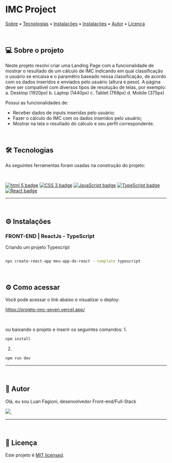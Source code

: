 <h1> 
	IMC Project
</h1>

<p>
 <a href="#-sobre-o-projeto">Sobre</a> •
 <a href="#-tecnologias">Tecnologias</a> •
 <a href="#-instalação">Instalações</a> •
 <a href="#-funcionalidadeso">Instalações</a> •
 <a href="#-autor">Autor</a> • 
 <a href="#-licença">Licença</a>
</p>


&nbsp;
<a id="-sobre-o-projeto"></a>

## 💻 Sobre o projeto

Neste projeto resolvi criar uma Landing Page com a funcionalidade de mostrar o resultado de um cálculo de IMC indicando em qual classificação o usuário se encaixa e o paramêtro baseado nessa classificação, de acordo com os dados inseridos e enviados pelo usuário (altura e peso).
A página deve ser compatível com diversos tipos de resolução de telas, por exemplo: a. Desktop (1920px) b. Laptop (1440px) c. Tablet (768px) d. Mobile (375px)

Possui as funcionalidades de:

- Receber dados de inputs inseridas pelo usuário;
- Fazer o cálculo do IMC com os dados inseridos pelo usuário;
- Mostrar na tela o resultado do cálculo e seu perfil correspondente.


&nbsp;
<a id="-tecnologias"></a>

## 🛠 Tecnologias
As seguintes ferramentas foram usadas na construção do projeto:

&nbsp;

<p>
  <a href= "https://html5.org/"><img alt="html 5 badge" src="https://img.shields.io/badge/HTML5-E34F26?style=for-the-badge&logo=html5&logoColor=white"></a>
  <a href= "https://developer.mozilla.org/pt-BR/docs/Web/CSS"><img alt="CSS 3 badge" src="https://img.shields.io/static/v1?logoWidth=15&logoColor=1572B6&logo=CSS3&label=Style&message=CSS3&color=1572B6"></a>
  <a href= "https://www.javascript.com/"><img alt="JavaScript badge" src="https://img.shields.io/static/v1?logoWidth=15&logoColor=F7DF1E&logo=JavaScript&label=Language&message=JavaScript&color=F7DF1E"></a>
  <a href= "https://www.typescriptlang.org/"><img alt="TypeScript badge" src="https://img.shields.io/static/v1?logoWidth=15&logoColor=3178c6&logo=TypeScript&label=Language&message=TypeScript&color=3178c6"></a>
  <a href= "https://reactjs.org/"><img alt="React badge" src="https://img.shields.io/static/v1?logoWidth=15&logoColor=61dafb&logo=React&label=Framework&message=React&color=61dafb"></a>
</p>

---

&nbsp;
<a id="-instalação"></a>

## ⚙️ Instalações

### FRONT-END |  ReactJs - TypeScript

Criando um projeto Typescript

```bash

npx create-react-app meu-app-do-react --template typescript

```

&nbsp;
<a id="-funcionalidades"></a>

## ⚙️ Como acessar

Você pode acessar o link abaixo e visualizar o deploy:

https://projeto-imc-seven.vercel.app/

&nbsp;

ou baixando o projeto e inserir os seguintes comandos:
1.
```bash
npm install
```

2.
```bash
npm run dev
```

---

&nbsp;
<a id="-autor"></a>

## 🦸 Autor

Olá, eu sou Luan Fagioni, desenvolvedor Front-end/Full-Stack

<p>
  <a href="mailto:luanfagioni@gmail.com"><img src="https://img.shields.io/badge/Gmail-D14836?style=for-the-badge&logo=gmail&logoColor=white" target="_blank">
  <a href= "https://www.linkedin.com/in/luanfagioni/"><img alt="" src="https://img.shields.io/badge/LinkedIn-0077B5?style=for-the-badge&logo=linkedin&logoColor=white"></a>
  <a href= "https://www.instagram.com/devluanfagioni/"><img alt="" src="https://img.shields.io/badge/Instagram-E4405F?style=for-the-badge&logo=instagram&logoColor=white"></a>
  <a href= "https://www.youtube.com/@luanfagioni"><img alt="" src="https://img.shields.io/badge/YouTube-FF0000?style=for-the-badge&logo=youtube&logoColor=white"></a>
</p>

---

&nbsp;
<a id="-licença"></a>

## 📝 Licença

Este projeto é [MIT licensed](./LICENSE).

